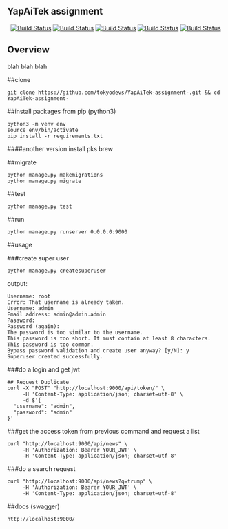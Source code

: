 
YapAiTek assignment
---------



<p align="center">
<a href=""><img src="https://img.shields.io/github/issues/tokyodevs/django3scaffold" alt="Build Status"></a>
<a href=""><img src="https://img.shields.io/github/forks/tokyodevs/django3scaffold" alt="Build Status"></a>
<a href=""><img src="https://img.shields.io/github/stars/tokyodevs/django3scaffold" alt="Build Status"></a>
<a href=""><img src="https://img.shields.io/github/license/tokyodevs/django3scaffold" alt="Build Status"></a>
<a href="https://img.shields.io/twitter/url?url=https%3A%2F%2Fgithub.com%2Ftokyodevs%2Fdjango3scaffold"><img src="https://img.shields.io/twitter/url?url=https%3A%2F%2Fgithub.com%2Ftokyodevs%2Fdjango3scaffold" alt="Build Status"></a>
</p>

Overview
---------
blah blah blah 


##clone 
```
git clone https://github.com/tokyodevs/YapAiTek-assignment-.git && cd YapAiTek-assignment-
```


##install packages from pip (python3)

```
python3 -m venv env
source env/bin/activate
pip install -r requirements.txt 
```


####another version install pks brew


##migrate 
```
python manage.py makemigrations
python manage.py migrate
```

##test 
```
python manage.py test
```

##run  
```
python manage.py runserver 0.0.0.0:9000
```

##usage 

###create super user
```
python manage.py createsuperuser
```
output: 
```
Username: root
Error: That username is already taken.
Username: admin
Email address: admin@admin.admin
Password: 
Password (again): 
The password is too similar to the username.
This password is too short. It must contain at least 8 characters.
This password is too common.
Bypass password validation and create user anyway? [y/N]: y
Superuser created successfully.

```

###do a login and get jwt 

```
## Request Duplicate
curl -X "POST" "http://localhost:9000/api/token/" \
     -H 'Content-Type: application/json; charset=utf-8' \
     -d $'{
  "username": "admin",
  "password": "admin"
}'

```

###get the access token from previous command and request a list 
```
curl "http://localhost:9000/api/news" \
     -H 'Authorization: Bearer YOUR_JWT' \
     -H 'Content-Type: application/json; charset=utf-8'
```

###do a search request
```
curl "http://localhost:9000/api/news?q=trump" \
     -H 'Authorization: Bearer YOUR_JWT' \
     -H 'Content-Type: application/json; charset=utf-8'
```





##docs (swagger)
```
http://localhost:9000/
```
